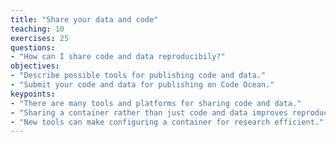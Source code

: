 ```yaml
---
title: "Share your data and code"
teaching: 10
exercises: 25
questions:
- "How can I share code and data reproducibily?"
objectives:
- "Describe possible tools for publishing code and data."
- "Submit your code and data for publishing on Code Ocean."
keypoints:
- "There are many tools and platforms for sharing code and data."  
- "Sharing a container rather than just code and data improves reproducibility."
- "New tools can make configuring a container for research efficient."
---
```

